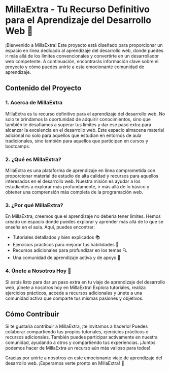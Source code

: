 # MillaExtra - Tu Recurso Definitivo para el Aprendizaje del Desarrollo Web 🚀

¡Bienvenido a MillaExtra! Este proyecto está diseñado para proporcionar un espacio en línea dedicado al aprendizaje del desarrollo web, donde puedes ir más allá de los límites convencionales y convertirte en un desarrollador web competente. A continuación, encontrarás información clave sobre el proyecto y cómo puedes unirte a esta emocionante comunidad de aprendizaje.

## Contenido del Proyecto

### 1. Acerca de MillaExtra

MillaExtra es tu recurso definitivo para el aprendizaje del desarrollo web. No solo te brindamos la oportunidad de adquirir conocimientos, sino que también te desafiamos a superar tus límites y dar ese paso extra para alcanzar la excelencia en el desarrollo web. Este espacio almacena material adicional no solo para aquellos que estudian en entornos de aula tradicionales, sino también para aquellos que participan en cursos y bootcamps.

### 2. ¿Qué es MillaExtra?

MillaExtra es una plataforma de aprendizaje en línea comprometida con proporcionar material de estudio de alta calidad y recursos para aquellos interesados en el desarrollo web. Nuestra misión es ayudar a los estudiantes a explorar más profundamente, ir más allá de lo básico y obtener una comprensión más completa de la programación web.

### 3. ¿Por qué MillaExtra?

En MillaExtra, creemos que el aprendizaje no debería tener límites. Hemos creado un espacio donde puedes explorar y aprender más allá de lo que se enseña en el aula. Aquí, puedes encontrar:

- Tutoriales detallados y bien explicados 📚
- Ejercicios prácticos para mejorar tus habilidades 💪
- Recursos adicionales para profundizar en los temas 🔍
- Una comunidad de aprendizaje activa y de apoyo 👥

### 4. Únete a Nosotros Hoy 🎉

Si estás listo para dar un paso extra en tu viaje de aprendizaje del desarrollo web, ¡únete a nosotros hoy en MillaExtra! Explora tutoriales, realiza ejercicios prácticos, accede a recursos adicionales y únete a una comunidad activa que comparte tus mismas pasiones y objetivos.

## Cómo Contribuir

Si te gustaría contribuir a MillaExtra, ¡te invitamos a hacerlo! Puedes colaborar compartiendo tus propios tutoriales, ejercicios prácticos o recursos adicionales. También puedes participar activamente en nuestra comunidad, ayudando a otros y compartiendo tus experiencias. ¡Juntos podemos hacer de MillaExtra un recurso aún más valioso para todos!

Gracias por unirte a nosotros en este emocionante viaje de aprendizaje del desarrollo web. ¡Esperamos verte pronto en MillaExtra! 🚀
